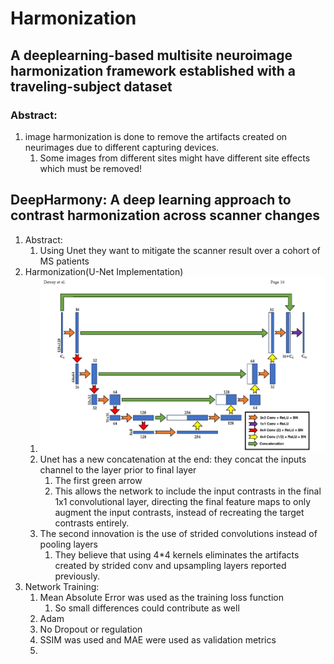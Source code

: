 # Harmonization

## A deeplearning-based multisite neuroimage harmonization framework established with a traveling-subject dataset
### Abstract:
1. image harmonization is done to remove the artifacts created on neurimages due to different capturing devices.
   1. Some images from different sites might have different site effects which must be removed!


## DeepHarmony: A deep learning approach to contrast harmonization across scanner changes
1) Abstract: 
   1) Using Unet they want to mitigate the scanner result over a cohort of MS patients
2) Harmonization(U-Net Implementation)
   1) ![img.png](images/deep-harmoni-arch-image.png)
   2) Unet has a new concatenation at the end: they concat the inputs channel to the layer prior to final layer
      1) The first green arrow
      2) This allows the network to include the input contrasts in the final 1x1 convolutional layer, directing the final feature maps to only augment the input contrasts, instead of recreating the target contrasts entirely.
   3) The second innovation is the use of strided convolutions instead of pooling layers
      1) They believe that using 4*4 kernels eliminates the artifacts created by strided conv and upsampling layers reported previously.
3) Network Training:
   1) Mean Absolute Error was used as the training loss function
      1) So small differences could contribute as well
   2) Adam
   3) No Dropout or regulation
   4) SSIM was used and MAE were used as validation metrics
   5) 